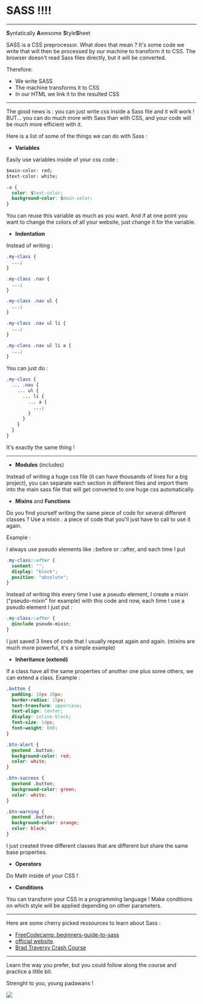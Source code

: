 # SASS !!!!

---

**S**yntatically **A**wesome **S**tyle**S**heet

SASS is a CSS preprocessor.
What does that mean ?
It's some code we write that will then be processed by our machine to transform it to CSS. The browser doesn't read Sass files directly, but it will be converted.

Therefore:

- We write SASS
- The machine transforms it to CSS
- In our HTML we link it to the resulted CSS

---

The good news is : you can just write css inside a Sass file and it will work ! BUT... you can do much more with Sass than with CSS, and your code will be much more efficient with it.

Here is a list of some of the things we can do with Sass :

- **Variables**

Easily use variables inside of your css code :

```css
$main-color: red;
$text-color: white;

.a {
  color: $text-color;
  background-color: $main-color;
}
```

You can reuse this variable as much as you want. And if at one point you want to change the colors of all your website, just change it for the variable.

- **Indentation**

Instead of writing :

```css
.my-class {
  ...;
}

.my-class .nav {
  ...;
}

.my-class .nav ul {
  ...;
}

.my-class .nav ul li {
  ...;
}

.my-class .nav ul li a {
  ...;
}
```

You can just do :

```css
.my-class {
  ... .nav {
    ... ul {
      ... li {
        ... a {
          ...;
        }
      }
    }
  }
}
```

It's exactly the same thing !

---

- **Modules** (includes)

Instead of writing a huge css file (it can have thousands of lines for a big project), you can separate each section in different files and import them into the main sass file that will get converted to one huge css automatically.

- **Mixins** and **Functions**

Do you find yourself writing the same piece of code for several different classes ? Use a mixin : a piece of code that you'll just have to call to use it again.

Example :

I always use pseudo elements like ::before or ::after, and each time I put

```css
.my-class::after {
  content: "";
  display: "block";
  position: "absolute";
}
```

Instead of writing this every time I use a pseudo element, I create a mixin ("pseudo-mixin" for example) with this code and now, each time I use a pseudo element I just put :

```css
.my-class::after {
  @include pseudo-mixin;
}
```

I just saved 3 lines of code that I usually repeat again and again.
(mixins are much more powerful, it's a simple example)

- **Inheritance (extend)**

If a class have all the same properties of another one plus some others, we can extend a class. Example :

```css
.button {
  padding: 10px 20px;
  border-radius: 15px;
  text-transform: uppercase;
  text-align: center;
  display: inline-block;
  font-size: 14px;
  font-weight: 600;
}

.btn-alert {
  @extend .button;
  background-color: red;
  color: white;
}

.btn-success {
  @extend .button;
  background-color: green;
  color: white;
}

.btn-warning {
  @extend .button;
  background-color: orange;
  color: black;
}
```

I just created three different classes that are different but share the same base properties.

- **Operators**

Do Math inside of your CSS !

- **Conditions**

You can transform your CSS in a programming language ! Make conditions on which style will be applied depending on other parameters.

---

Here are some cherry picked ressources to learn about Sass :

- [FreeCodecamp: beginners-guide-to-sass](https://www.freecodecamp.org/news/the-beginners-guide-to-sass/)
- [official website](https://sass-lang.com/guide/).
- [Brad Traversy Crash Course](https://youtube.com/watch?v=nu5mdN2JIwM&si=i0nJsy_35ViJdQen)

---

Learn the way you prefer, but you could follow along the course and practice a little bit.

Strenght to you, young padawans !

![](https://media.giphy.com/media/26DN48mfu3uWJ3J7y/giphy-downsized.gif)
